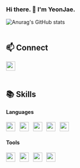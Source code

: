 ### Hi there. 👋 I'm YeonJae.

<!--
**yeanjae0312/yeanjae0312** is a ✨ _special_ ✨ repository because its `README.md` (this file) appears on your GitHub profile.

Here are some ideas to get you started:

- 🔭 I’m currently working on ...
- 🌱 I’m currently learning ...
- 👯 I’m looking to collaborate on ...
- 🤔 I’m looking for help with ...
- 💬 Ask me about ...
- 📫 How to reach me: ...
- 😄 Pronouns: ...
- ⚡ Fun fact: ...
-->

![Anurag's GitHub stats](https://github-readme-stats.vercel.app/api?username=yeanjae0312&show_icons=true&theme=react) <br>
<br>
## 📫 Connect
<a href="https://aquatic-mastodon-58a.notion.site/STORAGE-2e1a002b50944504865ab7aa139aabb3"><img src="https://img.shields.io/badge/Notion-000000?style=flat-square&logo=Notion&logoColor=white&link=https://aquatic-mastodon-58a.notion.site/STORAGE-2e1a002b50944504865ab7aa139aabb3" height="25px"/></a> &nbsp; 
<br><br>
## :books: Skills
#### Languages
<img src="https://img.shields.io/badge/HTML5-E34F26?style=flat-square&logo=HTML5&logoColor=white" height="25px"/> &nbsp; <img src="https://img.shields.io/badge/CSS3-1572B6?style=flat-square&logo=CSS3&logoColor=white" height="25px"/> &nbsp; <img src="https://img.shields.io/badge/JavaScript-F7DF1E?style=flat-square&logo=JavaScript&logoColor=black" height="25px"/> &nbsp; <img src="https://img.shields.io/badge/jQuery-0769AD?style=flat-square&logo=jQuery&logoColor=white" height="25px"/> &nbsp; <img src="https://img.shields.io/badge/Vue.js-4FC08D?style=flat-square&logo=Vue.js&logoColor=white" height="25px"/>
#### Tools
<img src="https://img.shields.io/badge/VS Code-007ACC?style=flat-square&logo=Visual Studio Code&logoColor=white" height="25px"/> &nbsp; <img src="https://img.shields.io/badge/Git-F05032?style=flat-square&logo=Git&logoColor=white" height="25px"/> &nbsp; <img src="https://img.shields.io/badge/GitHub-181717?style=flat-square&logo=GitHub&logoColor=white" height="25px"/> &nbsp; <img src="https://img.shields.io/badge/GitLab-FCA121?style=flat-square&logo=GitLab&logoColor=white" height="25px"/>
